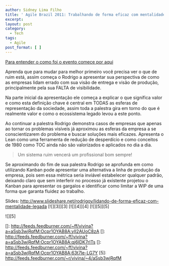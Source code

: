 ```yaml
---
author: Sidney Lima Filho
title: ' Agile Brazil 2011: Trabalhando de forma eficaz com mentalidade legada '
excerpt:
layout: post
category:
  - Tech
tags:
  - Agile
post_format: [ ]
---
```

[Para entender o como foi o evento comece por aqui][1]

Aprenda que para mudar para melhor primeiro você precisa ver o que de ruim está, assim começa o Rodrigo a apresentar sua perspectiva de como as empresas lidam errado com sua visão de entrega e visão de produção, principalmente pela sua FALTA de visibilidade.

Na parte inicial da apresentação ele começa a explicar o que significa valor e como esta definição chave é central em TODAS as esferas de representação da sociedade, assim toda a palestra gira em torno do que é realmente valor e como o ecossistema legado levou a este ponto.

Ao continuar a palestra Rodrigo demonstra casos de empresas que apenas ao tornar os problemas visíveis já aproximou as esferas da empresa a se conscientizarem do problema e buscar soluções mais eficazes. Apresenta o Lean como uma ferramenta de redução de desperdício e como conceitos de 1980 como TOC ainda não são valorizados e aplicados no dia a dia.

> Um sistema ruim vencerá um profissional bom sempre!

Se aproximando do fim de sua palestra Rodrigo se aprofunda em como utilizando Kanban pode apresentar uma alternativa a linha de produção da empresa, pois sem essa métrica seria inviável estabelecer qualquer padrão, deixando claro que sem interferir no processo já existente projetou o Kanban para apresentar os gargalos e identificar como limitar a WIP de uma forma que garanta fluidez ao trabalho.

Slides: <http://www.slideshare.net/rodrigoy/lidando-de-forma-eficaz-com-mentalidade-legada> [![][3]</img>][3] [![][4]</img>][4] [![][5]</img>][5] 

![][5]

 [1]: ../../Blog-da-Vivina/Agile-Brazil-2011,502.aspx
 []: http://feeds.feedburner.com/~ff/vivina?a=aSsb3wjRqfM:Ocpr1OYAB8A:yIl2AUoC8zA
 []: http://feeds.feedburner.com/~ff/vivina?a=aSsb3wjRqfM:Ocpr1OYAB8A:qj6IDK7rITs
 []: http://feeds.feedburner.com/~ff/vivina?a=aSsb3wjRqfM:Ocpr1OYAB8A:63t7Ie-LG7Y
 [5]: http://feeds.feedburner.com/~r/vivina/~4/aSsb3wjRqfM